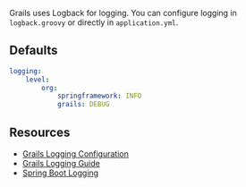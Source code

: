 Grails uses Logback for logging. You can configure logging in `logback.groovy` or directly in 
`application.yml`.


## Defaults 

```yaml
logging:
    level:
        org:
            springframework: INFO
            grails: DEBUG
```

## Resources
* [Grails Logging Configuration](https://docs.grails.org/6.2.0/guide/conf.html#logging)
* [Grails Logging Guide](https://guides.grails.org/grails-quickcast-logging/guide/index.html)
* [Spring Boot Logging](https://docs.spring.io/spring-boot/reference/features/logging.html)
